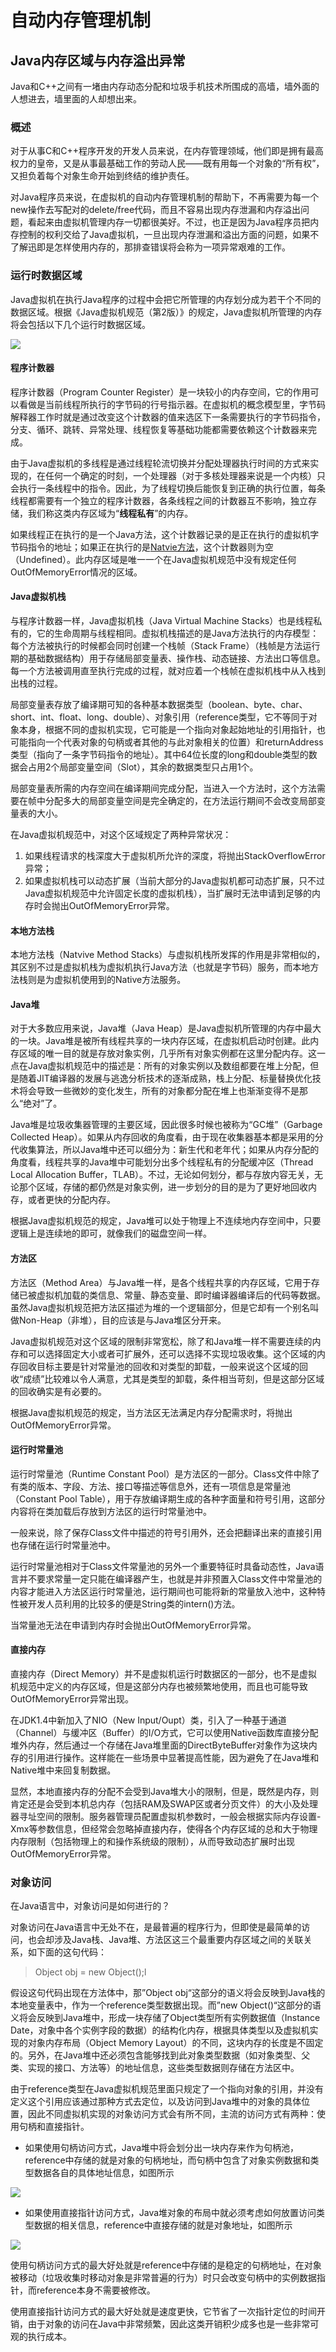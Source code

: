 # 自动内存管理机制

## Java内存区域与内存溢出异常

Java和C++之间有一堵由内存动态分配和垃圾手机技术所围成的高墙，墙外面的人想进去，墙里面的人却想出来。

### 概述

对于从事C和C++程序开发的开发人员来说，在内存管理领域，他们即是拥有最高权力的皇帝，又是从事最基础工作的劳动人民——既有用每一个对象的“所有权”，又担负着每个对象生命开始到终结的维护责任。

对Java程序员来说，在虚拟机的自动内存管理机制的帮助下，不再需要为每一个new操作去写配对的delete/free代码，而且不容易出现内存泄漏和内存溢出问题，看起来由虚拟机管理内存一切都很美好。不过，也正是因为Java程序员把内存控制的权利交给了Java虚拟机，一旦出现内存泄漏和溢出方面的问题，如果不了解迅即是怎样使用内存的，那排查错误将会称为一项异常艰难的工作。

### 运行时数据区域

Java虚拟机在执行Java程序的过程中会把它所管理的内存划分成为若干个不同的数据区域。根据《Java虚拟机规范（第2版）》的规定，Java虚拟机所管理的内存将会包括以下几个运行时数据区域。

![](image/142.png)

#### 程序计数器

程序计数器（Program Counter Register）是一块较小的内存空间，它的作用可以看做是当前线程所执行的字节码的行号指示器。在虚拟机的概念模型里，字节码解释器工作时就是通过改变这个计数器的值来选区下一条需要执行的字节码指令，分支、循环、跳转、异常处理、线程恢复等基础功能都需要依赖这个计数器来完成。

由于Java虚拟机的多线程是通过线程轮流切换并分配处理器执行时间的方式来实现的，在任何一个确定的时刻，一个处理器（对于多核处理器来说是一个内核）只会执行一条线程中的指令。因此，为了线程切换后能恢复到正确的执行位置，每条线程都需要有一个独立的程序计数器，各条线程之间的计数器互不影响，独立存储，我们称这类内存区域为“**线程私有**”的内存。

如果线程正在执行的是一个Java方法，这个计数器记录的是正在执行的虚拟机字节码指令的地址；如果正在执行的是[Natvie方法](https://blog.csdn.net/wike163/article/details/6635321)，这个计数器则为空（Undefined）。此内存区域是唯一一个在Java虚拟机规范中没有规定任何OutOfMemoryError情况的区域。

#### Java虚拟机栈

与程序计数器一样，Java虚拟机栈（Java Virtual Machine Stacks）也是线程私有的，它的生命周期与线程相同。虚拟机栈描述的是Java方法执行的内存模型：每个方法被执行的时候都会同时创建一个栈帧（Stack Frame）（栈帧是方法运行期的基础数据结构）用于存储局部变量表、操作栈、动态链接、方法出口等信息。每一个方法被调用直至执行完成的过程，就对应着一个栈帧在虚拟机栈中从入栈到出栈的过程。

局部变量表存放了编译期可知的各种基本数据类型（boolean、byte、char、short、int、float、long、double）、对象引用（reference类型，它不等同于对象本身，根据不同的虚拟机实现，它可能是一个指向对象起始地址的引用指针，也可能指向一个代表对象的句柄或者其他的与此对象相关的位置）和returnAddress类型（指向了一条字节码指令的地址）。其中64位长度的long和double类型的数据会占用2个局部变量空间（Slot），其余的数据类型只占用1个。

局部变量表所需的内存空间在编译期间完成分配，当进入一个方法时，这个方法需要在帧中分配多大的局部变量空间是完全确定的，在方法运行期间不会改变局部变量表的大小。

在Java虚拟机规范中，对这个区域规定了两种异常状况：

1. 如果线程请求的栈深度大于虚拟机所允许的深度，将抛出StackOverflowError异常；
2. 如果虚拟机栈可以动态扩展（当前大部分的Java虚拟机都可动态扩展，只不过Java虚拟机规范中允许固定长度的虚拟机栈），当扩展时无法申请到足够的内存时会抛出OutOfMemoryError异常。

#### 本地方法栈

本地方法栈（Natvive Method Stacks）与虚拟机栈所发挥的作用是非常相似的，其区别不过是虚拟机栈为虚拟机执行Java方法（也就是字节码）服务，而本地方法栈则是为虚拟机使用到的Native方法服务。

#### Java堆

对于大多数应用来说，Java堆（Java Heap）是Java虚拟机所管理的内存中最大的一块。Java堆是被所有线程共享的一块内存区域，在虚拟机启动时创建。此内存区域的唯一目的就是存放对象实例，几乎所有对象实例都在这里分配内存。这一点在Java虚拟机规范中的描述是：所有的对象实例以及数组都要在堆上分配，但是随着JIT编译器的发展与逃逸分析技术的逐渐成熟，栈上分配、标量替换优化技术将会导致一些微妙的变化发生，所有的对象都分配在堆上也渐渐变得不是那么“绝对”了。

Java堆是垃圾收集器管理的主要区域，因此很多时候也被称为“GC堆”（Garbage Collected Heap）。如果从内存回收的角度看，由于现在收集器基本都是采用的分代收集算法，所以Java堆中还可以细分为：新生代和老年代；如果从内存分配的角度看，线程共享的Java堆中可能划分出多个线程私有的分配缓冲区（Thread Local Allocation Buffer，TLAB）。不过，无论如何划分，都与存放内容无关，无论那个区域，存储的都仍然是对象实例，进一步划分的目的是为了更好地回收内存，或者更快的分配内存。

根据Java虚拟机规范的规定，Java堆可以处于物理上不连续地内存空间中，只要逻辑上是连续地的即可，就像我们的磁盘空间一样。

#### 方法区

方法区（Method Area）与Java堆一样，是各个线程共享的内存区域，它用于存储已被虚拟机加载的类信息、常量、静态变量、即时编译器编译后的代码等数据。虽然Java虚拟机规范把方法区描述为堆的一个逻辑部分，但是它却有一个别名叫做Non-Heap（非堆），目的应该是与Java堆区分开来。

Java虚拟机规范对这个区域的限制非常宽松，除了和Java堆一样不需要连续的内存和可以选择固定大小或者可扩展外，还可以选择不实现垃圾收集。这个区域的内存回收目标主要是针对常量池的回收和对类型的卸载，一般来说这个区域的回收“成绩”比较难以令人满意，尤其是类型的卸载，条件相当苛刻，但是这部分区域的回收确实是有必要的。

根据Java虚拟机规范的规定，当方法区无法满足内存分配需求时，将抛出OutOfMemoryError异常。

#### 运行时常量池

运行时常量池（Runtime Constant Pool）是方法区的一部分。Class文件中除了有类的版本、字段、方法、接口等描述等信息外，还有一项信息是常量池（Constant Pool Table），用于存放编译期生成的各种字面量和符号引用，这部分内容将在类加载后存放到方法区的运行时常量池中。

一般来说，除了保存Class文件中描述的符号引用外，还会把翻译出来的直接引用也存储在运行时常量池中。

运行时常量池相对于Class文件常量池的另外一个重要特征时具备动态性，Java语言并不要求常量一定只能在编译器产生，也就是并非预置入Class文件中常量池的内容才能进入方法区运行时常量池，运行期间也可能将新的常量放入池中，这种特性被开发人员利用的比较多的便是String类的intern()方法。

当常量池无法在申请到内存时会抛出OutOfMemoryError异常。

#### 直接内存

直接内存（Direct Memory）并不是虚拟机运行时数据区的一部分，也不是虚拟机规范中定义的内存区域，但是这部分内存也被频繁地使用，而且也可能导致OutOfMemoryError异常出现。

在JDK1.4中新加入了NIO（New Input/Oupt）类，引入了一种基于通道（Channel）与缓冲区（Buffer）的I/O方式，它可以使用Native函数库直接分配堆外内存，然后通过一个存储在Java堆里面的DirectByteBuffer对象作为这块内存的引用进行操作。这样能在一些场景中显著提高性能，因为避免了在Java堆和Native堆中来回复制数据。

显然，本地直接内存的分配不会受到Java堆大小的限制，但是，既然是内存，则肯定还是会受到本机总内存（包括RAM及SWAP区或者分页文件）的大小及处理器寻址空间的限制。服务器管理员配置虚拟机参数时，一般会根据实际内存设置-Xmx等参数信息，但经常会忽略掉直接内存，使得各个内存区域的总和大于物理内存限制（包括物理上的和操作系统级的限制），从而导致动态扩展时出现OutOfMemoryError异常。

### 对象访问

在Java语言中，对象访问是如何进行的？

对象访问在Java语言中无处不在，是最普遍的程序行为，但即使是最简单的访问，也会却涉及Java栈、Java堆、方法区这三个最重要内存区域之间的关联关系，如下面的这句代码：

> Object obj = new Object();l

假设这句代码出现在方法体中，那”Object obj“这部分的语义将会反映到Java栈的本地变量表中，作为一个reference类型数据出现。而”new Object()“这部分的语义将会反映到Java堆中，形成一块存储了Object类型所有实例数据值（Instance Date，对象中各个实例字段的数据）的结构化内存，根据具体类型以及虚拟机实现的对象内存布局（Object Memory Layout）的不同，这块内存的长度是不固定的。另外，在Java堆中还必须包含能够找到此对象类型数据（如对象类型、父类、实现的接口、方法等）的地址信息，这些类型数据则存储在方法区中。

由于reference类型在Java虚拟机规范里面只规定了一个指向对象的引用，并没有定义这个引用应该通过那种方式去定位，以及访问到Java堆中的对象的具体位置，因此不同虚拟机实现的对象访问方式会有所不同，主流的访问方式有两种：使用句柄和直接指针。

- 如果使用句柄访问方式，Java堆中将会划分出一块内存来作为句柄池，reference中存储的就是对象的句柄地址，而句柄中包含了对象实例数据和类型数据各自的具体地址信息，如图所示

![](image/143.png)

- 如果使用直接指针访问方式，Java堆对象的布局中就必须考虑如何放置访问类型数据的相关信息，reference中直接存储的就是对象地址，如图所示

![](image/144.png)

使用句柄访问方式的最大好处就是reference中存储的是稳定的句柄地址，在对象被移动（垃圾收集时移动对象是非常普遍的行为）时只会改变句柄中的实例数据指针，而reference本身不需要被修改。

使用直接指针访问方式的最大好处就是速度更快，它节省了一次指针定位的时间开销，由于对象的访问在Java中非常频繁，因此这类开销积少成多也是一些非常可观的执行成本。